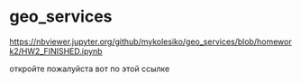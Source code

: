 # geo_services
https://nbviewer.jupyter.org/github/mykolesiko/geo_services/blob/homework2/HW2_FINISHED.ipynb

откройте пожалуйста вот по этой ссылке